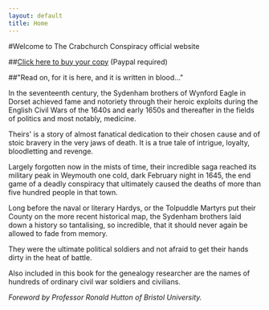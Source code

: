 ```yaml
---
layout: default
title: Home       
---
```


#Welcome to The Crabchurch Conspiracy official website

##[Click here to buy your copy](http://crabchurch.co.uk/buy.html) (Paypal required) 




##"Read on, for it is here, and it is written in blood..."

In the seventeenth century, the Sydenham brothers of Wynford Eagle in Dorset achieved fame and notoriety through their heroic exploits during the English Civil Wars of the 1640s and early 1650s and thereafter in the fields of politics and most notably, medicine.
 
Theirs' is a story of almost fanatical dedication to their chosen cause and of stoic bravery in the very jaws of death. It is a true tale of intrigue, loyalty, bloodletting and revenge.
 
Largely forgotten now in the mists of time, their incredible saga reached its military peak in Weymouth one cold, dark February night in 1645, the end game of a deadly conspiracy that ultimately caused the deaths of more than five hundred people in that town.
 
Long before the naval or literary Hardys, or the Tolpuddle Martyrs put their County on the more recent historical map, the Sydenham brothers laid down a history so tantalising, so incredible, that it should never again be allowed to fade from memory.
 
They were the ultimate political soldiers and not afraid to get their hands dirty in the heat of battle.
 
Also included in this book for the genealogy researcher are the names of hundreds of ordinary civil war soldiers and civilians.
 
_Foreword by Professor Ronald Hutton of Bristol University._
